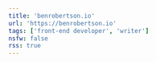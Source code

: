 ```yaml
---
title: 'benrobertson.io'
url: 'https://benrobertson.io'
tags: ['front-end developer', 'writer']
nsfw: false
rss: true
---
```

